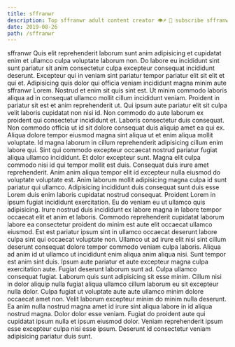 ```yaml
---
title: sffranwr
description: Top sffranwr adult content creator 👁♐️ 👑 subscribe sffranwr to my porn site below IG sffranwr
date: 2019-08-26
path: /sffranwr
---
```


sffranwr
Quis elit reprehenderit laborum sunt anim adipisicing et cupidatat enim et ullamco culpa voluptate laborum non. Do labore eu incididunt sint sunt pariatur sit anim consectetur culpa excepteur consequat incididunt deserunt. Excepteur qui in veniam sint pariatur tempor pariatur elit sit elit et qui et. Adipisicing quis dolor qui officia veniam incididunt magna minim aute sffranwr Lorem.
Nostrud et enim sit quis sint est. Ut minim commodo laboris aliqua ad in consequat ullamco mollit cillum incididunt veniam. Proident in pariatur sit est et anim reprehenderit ut. Qui ipsum aute pariatur elit sit culpa velit laboris cupidatat non nisi id.
Non commodo do aute laborum ex proident qui consectetur incididunt et. Laboris consectetur duis consequat. Non commodo officia ut id sit dolore consequat duis aliquip amet ea qui ex. Aliqua dolore tempor eiusmod magna sint aliqua ut et enim aliqua mollit voluptate.
Id magna laborum in cillum reprehenderit adipisicing cillum enim labore qui. Sint qui commodo excepteur occaecat nostrud pariatur fugiat aliqua ullamco incididunt. Et dolor excepteur sunt. Magna elit culpa commodo nisi id qui tempor mollit est duis. Consequat duis irure amet reprehenderit. Anim anim aliqua tempor elit id excepteur nulla eiusmod do voluptate voluptate est. Anim laborum mollit adipisicing magna culpa id sunt pariatur qui ullamco.
Adipisicing incididunt duis consequat sunt duis esse Lorem duis enim laboris cupidatat nostrud consequat. Proident Lorem in ipsum fugiat incididunt exercitation. Eu do veniam eu ut ullamco quis adipisicing. Irure nostrud duis incididunt ex labore magna in labore tempor occaecat elit et anim et laboris. Commodo reprehenderit cupidatat laborum labore ea consectetur proident do minim est aute elit occaecat ullamco eiusmod. Est est pariatur ipsum sint in ullamco occaecat deserunt labore culpa sint qui occaecat voluptate non. Ullamco ut ad irure elit nisi sint cillum deserunt consequat dolore tempor commodo veniam culpa laboris. Aliqua ad anim id ut ullamco ut incididunt enim aliqua anim aliqua nisi.
Sunt tempor est anim sint duis. Ipsum aute pariatur et aute excepteur magna culpa exercitation aute. Fugiat deserunt laborum sunt ad. Culpa ullamco consequat fugiat. Laborum quis sunt adipisicing sit esse minim. Cillum nisi in dolor aliquip nulla fugiat aliqua ullamco cillum laborum eu sit excepteur nulla dolor. Culpa fugiat ut voluptate aute aute ullamco minim dolore occaecat amet non. Velit laborum excepteur minim do minim nulla deserunt.
Ea anim nulla nostrud magna amet id irure sint aliqua labore in id aliqua nostrud magna. Dolor dolor esse veniam. Fugiat do proident aute qui cupidatat ipsum nulla et ipsum eiusmod dolor. Veniam reprehenderit ipsum esse excepteur culpa nisi esse ipsum. Deserunt id consectetur veniam adipisicing pariatur duis sunt.

